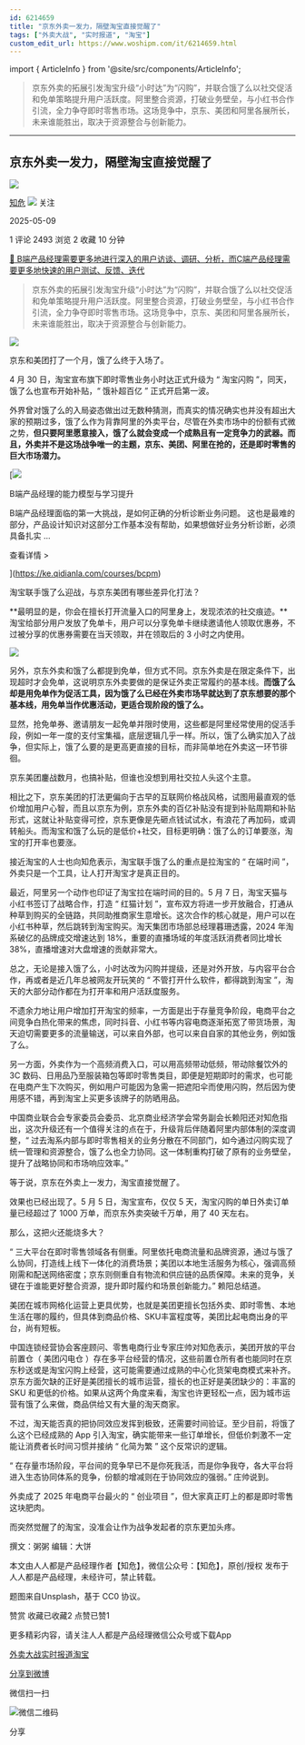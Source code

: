 ```yaml
---
id: 6214659
title: "京东外卖一发力，隔壁淘宝直接觉醒了"
tags: ["外卖大战", "实时报道", "淘宝"]
custom_edit_url: https://www.woshipm.com/it/6214659.html
---
```

import { ArticleInfo } from '@site/src/components/ArticleInfo';

<ArticleInfo
    author="知危"
    authorLink="https://www.woshipm.com/u/1506922"
    published="2025-05-09"
    views={2493}
    comments={1}
    collects={2}
/>

> 京东外卖的拓展引发淘宝升级“小时达”为“闪购”，并联合饿了么以社交促活和免单策略提升用户活跃度。阿里整合资源，打破业务壁垒，与小红书合作引流，全力争夺即时零售市场。这场竞争中，京东、美团和阿里各展所长，未来谁能胜出，取决于资源整合与创新能力。

---

## 京东外卖一发力，隔壁淘宝直接觉醒了

[![](https://static.woshipm.com/view/woshipm_api_def_20230322155724_8995.jpg?imageView2/1/w/72/h/72/q/100)](https://www.woshipm.com/u/1506922)

[知危](https://www.woshipm.com/u/1506922) ![](https://static.woshipm.com/tag/1122_1@2x.png) 关注

2025-05-09

1 评论 2493 浏览 2 收藏 10 分钟

[🔗 B端产品经理需要更多地进行深入的用户访谈、调研、分析，而C端产品经理需要更多地快速的用户测试、反馈、迭代](https://ke.qidianla.com/courses/bcpm)

> 京东外卖的拓展引发淘宝升级“小时达”为“闪购”，并联合饿了么以社交促活和免单策略提升用户活跃度。阿里整合资源，打破业务壁垒，与小红书合作引流，全力争夺即时零售市场。这场竞争中，京东、美团和阿里各展所长，未来谁能胜出，取决于资源整合与创新能力。

![](https://image.woshipm.com/2025/03/14/70894660-00cc-11f0-885f-00163e09d72f.png)

京东和美团打了一个月，饿了么终于入场了。

4 月 30 日，淘宝宣布旗下即时零售业务小时达正式升级为 “ 淘宝闪购 ”，同天，饿了么也宣布开始补贴，“ 饿补超百亿 ” 正式开启第一波。

外界曾对饿了么的入局姿态做出过无数种猜测，而真实的情况确实也并没有超出大家的预期过多，饿了么作为背靠阿里的外卖平台，尽管在外卖市场中的份额有式微之势，**但只要阿里愿意接入，饿了么就会变成一个成熟且有一定竞争力的武器。而且，外卖并不是这场战争唯一的主题，京东、美团、阿里在抢的，还是即时零售的巨大市场潜力。**

[![](https://image.woshipm.com/2023/08/02/1554eea8-30e3-11ee-88e7-00163e0b5ff3.png)

B端产品经理的能力模型与学习提升

B端产品经理面临的第一大挑战，是如何正确的分析诊断业务问题。 这也是最难的部分，产品设计知识对这部分工作基本没有帮助，如果想做好业务分析诊断，必须具备扎实 ...

查看详情 >

](https://ke.qidianla.com/courses/bcpm)

淘宝联手饿了么迎战，与京东美团有哪些差异化打法？

**最明显的是，你会在擅长打开流量入口的阿里身上，发现浓浓的社交痕迹。**淘宝给部分用户发放了免单卡，用户可以分享免单卡继续邀请他人领取优惠券，不过被分享的优惠券需要在当天领取，并在领取后的 3 小时之内使用。

![](https://image.woshipm.com/2025/05/08/b1cbe6c8-2bf6-11f0-8a1c-00163e09d72f.jpg)

另外，京东外卖和饿了么都提到免单，但方式不同。京东外卖是在限定条件下，出现超时才会免单，这说明京东外卖要做的是保证外卖正常履约的基本线。**而饿了么却是用免单作为促活工具，因为饿了么已经在外卖市场早就达到了京东想要的那个基本线，用免单当作优惠活动，更适合现阶段的饿了么。**

显然，抢免单券、邀请朋友一起免单并限时使用，这些都是阿里经常使用的促活手段，例如一年一度的支付宝集福，底层逻辑几乎一样。所以，饿了么确实加入了战争，但实际上，饿了么要的是更高更直接的目标，而非简单地在外卖这一环节徘徊。

京东美团鏖战数月，也搞补贴，但谁也没想到用社交拉人头这个主意。

相比之下，京东美团的打法更偏向于古早的互联网价格战风格，试图用最直观的低价增加用户心智，而且以京东为例，京东外卖的百亿补贴没有提到补贴周期和补贴形式，这就让补贴变得可控，京东更像是先砸点钱试试水，有浪花了再加码，或调转船头。而淘宝和饿了么玩的是低价+社交，目标更明确：饿了么的订单要涨，淘宝的打开率也要涨。

接近淘宝的人士也向知危表示，淘宝联手饿了么的重点是拉淘宝的 “ 在端时间 ”，外卖只是一个工具，让人打开淘宝才是真正目的。

最近，阿里另一个动作也印证了淘宝拉在端时间的目的。5 月 7 日，淘宝天猫与小红书签订了战略合作，打造 “ 红猫计划 ”，宣布双方将进一步开放融合，打通从种草到购买的全链路，共同助推商家生意增长。这次合作的核心就是，用户可以在小红书种草，然后跳转到淘宝购买。淘天集团市场部总经理暮珊透露，2024 年淘系破亿的品牌成交增速达到 18%，重要的直播场域的年度活跃消费者同比增长 38%，直播增速对大盘增速的贡献非常大。

总之，无论是接入饿了么，小时达改为闪购并提级，还是对外开放，与内容平台合作，再或者是近几年总被网友开玩笑的 “ 不管打开什么软件，都得跳到淘宝 ”，淘天的大部分动作都在为打开率和用户活跃度服务。

不遗余力地让用户增加打开淘宝的频率，一方面是出于存量竞争阶段，电商平台之间竞争白热化带来的焦虑，同时抖音、小红书等内容电商逐渐拓宽了带货场景，淘天迫切需要更多的流量输送，可以来自外部，也可以来自自家的其他业务，例如饿了么。

另一方面，外卖作为一个高频消费入口，可以用高频带动低频，带动除餐饮外的 3C 数码、日用品乃至服装箱包等即时零售类目，即便是短期即时的需求，也可能在电商产生下次购买，例如用户可能因为急需一把遮阳伞而使用闪购，然后因为使用感不错，再到淘宝上买更多该牌子的防晒用品。

中国商业联合会专家委员会委员、北京商业经济学会常务副会长赖阳还对知危指出，这次升级还有一个值得关注的点在于，升级背后伴随着阿里内部体制的深度调整，“ 过去淘系内部与即时零售相关的业务分散在不同部门，如今通过闪购实现了统一管理和资源整合，饿了么也全力协同。这一体制重构打破了原有的业务壁垒，提升了战略协同和市场响应效率。”

等于说，京东在外卖上一发力，淘宝直接觉醒了。

效果也已经出现了。5 月 5 日，淘宝宣布，仅仅 5 天，淘宝闪购的单日外卖订单量已经超过了 1000 万单，而京东外卖突破千万单，用了 40 天左右。

那么，这把火还能烧多大？

“ 三大平台在即时零售领域各有侧重。阿里依托电商流量和品牌资源，通过与饿了么协同，打造线上线下一体化的消费场景；美团以本地生活服务为核心，强调高频刚需和配送网络密度；京东则侧重自有物流和供应链的品质保障。未来的竞争，关键在于谁能更好整合资源，提升即时履约和场景创新能力。” 赖阳总结道。

美团在城市网格化运营上更具优势，也就是美团更擅长包括外卖、即时零售、本地生活在哪的履约，但具体到商品价格、SKU丰富程度等，美团比起电商出身的平台，尚有短板。

中国连锁经营协会客座顾问、零售电商行业专家庄帅对知危表示，美团开放的平台前置仓（ 美团闪电仓 ）存在多平台经营的情况，这些前置仓所有者也能同时在京东秒送或是淘宝闪购上经营，这可能需要通过成熟的中心化货架电商模式来补齐。京东方面欠缺的正好是美团擅长的城市运营，擅长的也正好是美团缺少的：丰富的 SKU 和更低的价格。如果从这两个角度来看，淘宝也许更轻松一点，因为城市运营有饿了么来做，商品供给又有大量的淘天商家。

不过，淘天能否真的把协同效应发挥到极致，还需要时间验证。至少目前，将饿了么这个已经成熟的 App 引入淘宝，确实能带来一些订单增长，但低价刺激不一定能让消费者长时间习惯并接纳 “ 化简为繁 ” 这个反常识的逻辑。

“ 在存量市场阶段，平台间的竞争早已不是你死我活，而是你争我夺，各大平台将进入生态协同体系的竞争，份额的增减则在于协同效应的强弱。” 庄帅说到。

外卖成了 2025 年电商平台最火的 “ 创业项目 ”，但大家真正盯上的都是即时零售这块肥肉。

而突然觉醒了的淘宝，没准会让作为战争发起者的京东更加头疼。

撰文：粥粥 编辑：大饼

本文由人人都是产品经理作者【知危】，微信公众号：【知危】，原创/授权 发布于人人都是产品经理，未经许可，禁止转载。

题图来自Unsplash，基于 CC0 协议。

赞赏 收藏已收藏2 点赞已赞1

更多精彩内容，请关注人人都是产品经理微信公众号或下载App

[外卖大战](https://www.woshipm.com/tag/%e5%a4%96%e5%8d%96%e5%a4%a7%e6%88%98)[实时报道](https://www.woshipm.com/tag/%e5%ae%9e%e6%97%b6%e6%8a%a5%e9%81%93)[淘宝](https://www.woshipm.com/tag/%e6%b7%98%e5%ae%9d)

[分享到微博](https://service.weibo.com/share/share.php?appkey=2775287854&title=京东外卖一发力，隔壁淘宝直接觉醒了&url=https://www.woshipm.com/it/6214659.html&pic=https://image.woshipm.com/2025/03/14/70894660-00cc-11f0-885f-00163e09d72f.png)

微信扫一扫

![微信二维码](https://api.pwmqr.com/qrcode/create/?url=https://www.woshipm.com/it/6214659.html)

分享